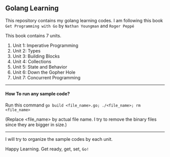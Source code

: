 ## Golang Learning
This repository contains my golang learning codes. I am following this book `Get Programming with Go` by `Nathan Youngman` and `Roger Peppé`

This book contains 7 units. 

1. Unit 1: Imperative Programming
2. Unit 2: Types
3. Unit 3: Building Blocks
4. Unit 4: Collections
5. Unit 5: State and Behavior
6. Unit 6: Down the Gopher Hole
7. Unit 7: Concurrent Programming

---
#### How To run any sample code?
Run this command `go build <file_name>.go; ./<file_name>; rm <file_name>`

(Replace <file_name> by actual file name. I try to remove the binary files since they are bigger in size.)

---
I will try to organize the sample codes by each unit. 

Happy Learning. Get ready, get, set, `Go!`
